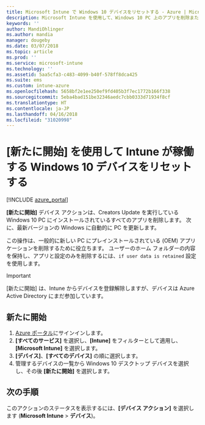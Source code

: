 ```yaml
---
title: Microsoft Intune で Windows 10 デバイスをリセットする - Azure | Microsoft Docs
description: Microsoft Intune を使用して、Windows 10 PC 上のアプリを削除またはアンインストールするには、[新たに開始] を使用します。
keywords: ''
author: MandiOhlinger
ms.author: mandia
manager: dougeby
ms.date: 03/07/2018
ms.topic: article
ms.prod: ''
ms.service: microsoft-intune
ms.technology: ''
ms.assetid: 5aa5cfa3-c483-4099-b40f-578ff8dca425
ms.suite: ems
ms.custom: intune-azure
ms.openlocfilehash: 5658bf2e1ee250ef9fd405b3f7ec1772b166f338
ms.sourcegitcommit: 5eba4bad151be32346aedc7cbb0333d71934f8cf
ms.translationtype: HT
ms.contentlocale: ja-JP
ms.lasthandoff: 04/16/2018
ms.locfileid: "31020998"
---
```

# <a name="use-fresh-start-to-reset-windows-10-devices-with-intune"></a>[新たに開始] を使用して Intune が稼働する Windows 10 デバイスをリセットする


[!INCLUDE [azure_portal](./includes/azure_portal.md)]

**[新たに開始]** デバイス アクションは、Creators Update を実行している Windows 10 PC にインストールされているすべてのアプリを削除します。 次に、最新バージョンの Windows に自動的に PC を更新します。

この操作は、一般的に新しい PC にプレインストールされている (OEM) アプリケーションを削除するために役立ちます。 ユーザーのホーム フォルダーの内容を保持し、アプリと設定のみを削除するには、`if user data is retained` 設定を使用します。

> [!IMPORTANT]
> [新たに開始] は、Intune からデバイスを登録解除しますが、デバイスは Azure Active Directory にまだ参加しています。

## <a name="use-fresh-start"></a>新たに開始

1. [Azure ポータル](https://portal.azure.com)にサインインします。
2. **[すべてのサービス]** を選択し、**[Intune]** をフィルターとして適用し、**[Microsoft Intune]** を選択します。
3. **[デバイス]**、**[すべてのデバイス]** の順に選択します。
4. 管理するデバイスの一覧から Windows 10 デスクトップ デバイスを選択し、その後 **[新たに開始]** を選択します。

## <a name="next-steps"></a>次の手順

このアクションのステータスを表示するには、**[デバイス アクション]** を選択します (**Microsoft Intune** > **デバイス**)。